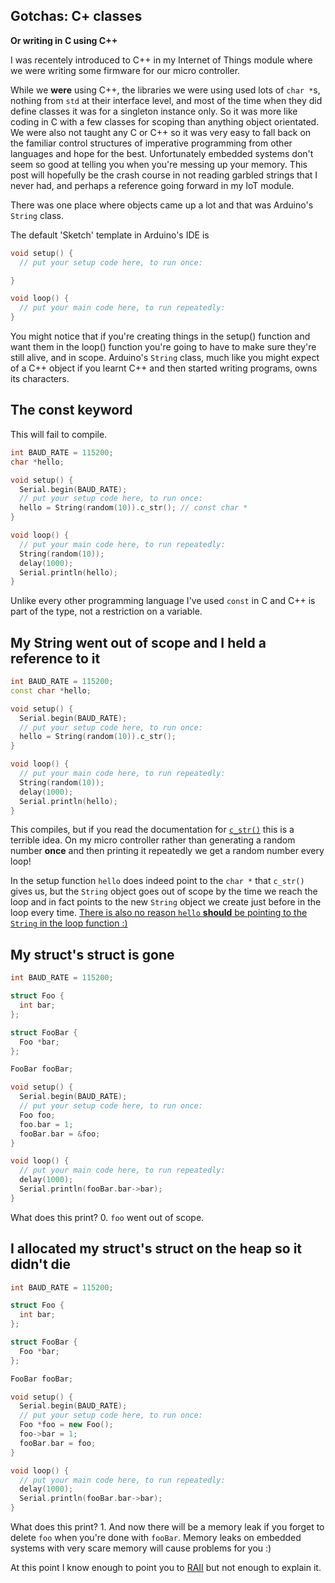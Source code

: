 ## Gotchas: C+ classes

**Or writing in C using C++**

I was recentely introduced to C++ in my Internet of Things module where we were writing some firmware for our micro controller.

While we **were** using C++, the libraries we were using used lots of `char *`s, nothing from `std` at their interface level, and most of the time when they did define classes it was for a singleton instance only. So it was more like coding in C with a few classes for scoping than anything object orientated. We were also not taught any C or C++ so it was very easy to fall back on the  familiar control structures of imperative programming from other languages and hope for the best. Unfortunately embedded systems don't seem so good at telling you when you're messing up your memory. This post will hopefully be the crash course in not reading garbled strings that I never had, and perhaps a reference going forward in my IoT module.

There was one place where objects came up a lot and that was Arduino's `String` class.

The default 'Sketch' template in Arduino's IDE is

```c++
void setup() {
  // put your setup code here, to run once:

}

void loop() {
  // put your main code here, to run repeatedly:
}
```

You might notice that if you're creating things in the setup() function and want them in the loop() function you're going to have to make sure they're still alive, and in scope. Arduino's `String` class, much like you might expect of a C++ object if you learnt C++ and then started writing programs, owns its characters.

## The const keyword

This will fail to compile.

```c++
int BAUD_RATE = 115200;
char *hello;

void setup() {
  Serial.begin(BAUD_RATE);
  // put your setup code here, to run once:
  hello = String(random(10)).c_str(); // const char *
}

void loop() {
  // put your main code here, to run repeatedly:
  String(random(10));
  delay(1000);
  Serial.println(hello);
}
```

Unlike every other programming language I've used `const` in C and C++ is part of the type, not a restriction on a variable.

## My String went out of scope and I held a reference to it

```c++
int BAUD_RATE = 115200;
const char *hello;

void setup() {
  Serial.begin(BAUD_RATE);
  // put your setup code here, to run once:
  hello = String(random(10)).c_str();
}

void loop() {
  // put your main code here, to run repeatedly:
  String(random(10));
  delay(1000);
  Serial.println(hello);
}
```

This compiles, but if you read the documentation for [`c_str()`](https://www.arduino.cc/reference/en/language/variables/data-types/string/functions/c_str/) this is a terrible idea. On my micro controller rather than generating a random number **once** and then printing it repeatedly we get a random number every loop!

In the setup function `hello` does indeed point to the `char *` that `c_str()` gives us, but the `String` object goes out of scope by the time we reach the loop and in fact points to the new `String` object we create just before in the loop every time. [There is also no reason `hello` **should** be pointing to the `String` in the loop function :)](https://en.wikipedia.org/wiki/Undefined_behavior)

## My struct's struct is gone

```c++
int BAUD_RATE = 115200;

struct Foo {
  int bar;
};

struct FooBar {
  Foo *bar;
};

FooBar fooBar;

void setup() {
  Serial.begin(BAUD_RATE);
  // put your setup code here, to run once:
  Foo foo;
  foo.bar = 1;
  fooBar.bar = &foo;
}

void loop() {
  // put your main code here, to run repeatedly:
  delay(1000);
  Serial.println(fooBar.bar->bar);
}
```

What does this print? 0. `foo` went out of scope.

## I allocated my struct's struct on the heap so it didn't die

```c++
int BAUD_RATE = 115200;

struct Foo {
  int bar;
};

struct FooBar {
  Foo *bar;
};

FooBar fooBar;

void setup() {
  Serial.begin(BAUD_RATE);
  // put your setup code here, to run once:
  Foo *foo = new Foo();
  foo->bar = 1;
  fooBar.bar = foo;
}

void loop() {
  // put your main code here, to run repeatedly:
  delay(1000);
  Serial.println(fooBar.bar->bar);
}
```

What does this print? 1. And now there will be a memory leak if you forget to delete `foo` when you're done with `fooBar`. Memory leaks on embedded systems with very scare memory will cause problems for you :)

At this point I know enough to point you to [RAII](https://stackoverflow.com/questions/2321511/what-is-meant-by-resource-acquisition-is-initialization-raii) but not enough to explain it.
